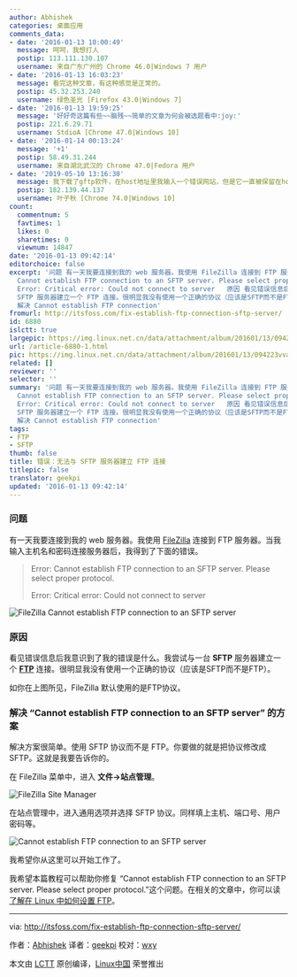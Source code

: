 ```yaml
---
author: Abhishek
categories: 桌面应用
comments_data:
- date: '2016-01-13 10:00:49'
  message: 呵呵，我想打人
  postip: 113.111.130.107
  username: 来自广东广州的 Chrome 46.0|Windows 7 用户
- date: '2016-01-13 16:03:23'
  message: 看完这种文章，有这种感觉是正常的。
  postip: 45.32.253.240
  username: 绿色圣光 [Firefox 43.0|Windows 7]
- date: '2016-01-13 19:59:25'
  message: '好好奇这篇有些~~脑残~~简单的文章为何会被选题看中:joy:'
  postip: 221.6.29.71
  username: StdioA [Chrome 47.0|Windows 10]
- date: '2016-01-14 00:13:24'
  message: '+1'
  postip: 58.49.31.244
  username: 来自湖北武汉的 Chrome 47.0|Fedora 用户
- date: '2019-05-10 13:16:30'
  message: 我下载了gftp软件，在host地址里我输入一个错误网站，但是它一直被保留在host搜索框了，有没有什么办法可以删除它？
  postip: 182.139.44.137
  username: 叶子秋 [Chrome 74.0|Windows 10]
count:
  commentnum: 5
  favtimes: 1
  likes: 0
  sharetimes: 0
  viewnum: 14847
date: '2016-01-13 09:42:14'
editorchoice: false
excerpt: '问题 有一天我要连接到我的 web 服务器。我使用 FileZilla 连接到 FTP 服务器。当我输入主机名和密码连接服务器后，我得到了下面的错误。  Error:
  Cannot establish FTP connection to an SFTP server. Please select proper protocol.
  Error: Critical error: Could not connect to server   原因 看见错误信息后我意识到了我的错误是什么。我尝试与一台
  SFTP 服务器建立一个 FTP 连接。很明显我没有使用一个正确的协议（应该是SFTP而不是FTP）。 如你在上图所见，FileZilla 默认使用的是FTP协议。
  解决 Cannot establish FTP connection'
fromurl: http://itsfoss.com/fix-establish-ftp-connection-sftp-server/
id: 6880
islctt: true
largepic: https://img.linux.net.cn/data/attachment/album/201601/13/094223vvavxzhtmthq80xk.jpg
url: /article-6880-1.html
pic: https://img.linux.net.cn/data/attachment/album/201601/13/094223vvavxzhtmthq80xk.jpg.thumb.jpg
related: []
reviewer: ''
selector: ''
summary: '问题 有一天我要连接到我的 web 服务器。我使用 FileZilla 连接到 FTP 服务器。当我输入主机名和密码连接服务器后，我得到了下面的错误。  Error:
  Cannot establish FTP connection to an SFTP server. Please select proper protocol.
  Error: Critical error: Could not connect to server   原因 看见错误信息后我意识到了我的错误是什么。我尝试与一台
  SFTP 服务器建立一个 FTP 连接。很明显我没有使用一个正确的协议（应该是SFTP而不是FTP）。 如你在上图所见，FileZilla 默认使用的是FTP协议。
  解决 Cannot establish FTP connection'
tags:
- FTP
- SFTP
thumb: false
title: 错误：无法与 SFTP 服务器建立 FTP 连接
titlepic: false
translator: geekpi
updated: '2016-01-13 09:42:14'
---
```


### 问题


有一天我要连接到我的 web 服务器。我使用 [FileZilla](https://filezilla-project.org/) 连接到 FTP 服务器。当我输入主机名和密码连接服务器后，我得到了下面的错误。



> 
> Error: Cannot establish FTP connection to an SFTP server. Please select proper protocol.
> 
> 
> Error: Critical error: Could not connect to server
> 
> 
> 


![FileZilla Cannot establish FTP connection to an SFTP server](/data/attachment/album/201601/13/094223vvavxzhtmthq80xk.jpg)


### 原因


看见错误信息后我意识到了我的错误是什么。我尝试与一台 **SFTP** 服务器建立一个 **[FTP](https://en.wikipedia.org/wiki/File_Transfer_Protocol)** 连接。很明显我没有使用一个正确的协议（应该是SFTP而不是FTP）。


如你在上图所见，FileZilla 默认使用的是FTP协议。


### 解决 “Cannot establish FTP connection to an SFTP server” 的方案


解决方案很简单。使用 SFTP 协议而不是 FTP。你要做的就是把协议修改成 SFTP。这就是我要告诉你的。


在 FileZilla 菜单中，进入 **文件->站点管理**。


![FileZilla Site Manager](/data/attachment/album/201601/13/094224wva4rt64t2dtqhov.jpg)


在站点管理中，进入通用选项并选择 SFTP 协议。同样填上主机、端口号、用户密码等。


![Cannot establish FTP connection to an SFTP server](/data/attachment/album/201601/13/094225ohkbmvhubjzppbua.png)


我希望你从这里可以开始工作了。


我希望本篇教程可以帮助你修复 “Cannot establish FTP connection to an SFTP server. Please select proper protocol.”这个问题。在相关的文章中，你可以读[了解在 Linux 中如何设置 FTP](http://itsfoss.com/set-ftp-server-linux/)。




---


via: <http://itsfoss.com/fix-establish-ftp-connection-sftp-server/>


作者：[Abhishek](http://itsfoss.com/author/abhishek/) 译者：[geekpi](https://github.com/geekpi) 校对：[wxy](https://github.com/wxy)


本文由 [LCTT](https://github.com/LCTT/TranslateProject) 原创编译，[Linux中国](https://linux.cn/) 荣誉推出